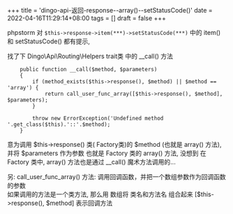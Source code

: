 +++
title = 'dingo-api-返回-response--array()--setStatusCode()'
date = 2022-04-16T11:29:14+08:00
tags = []
draft = false
+++

phpstorm 对 `$this->response->item(***)->setStatusCode(***)` 中的 item() 和 setStatusCode() 都有提示,  

找了下 Dingo\Api\Routing\Helpers trait类 中的 \_\_call() 方法
```
    public function __call($method, $parameters)
    {
        if (method_exists($this->response(), $method) || $method == 'array') {
            return call_user_func_array([$this->response(), $method], $parameters);
        }

        throw new ErrorException('Undefined method '.get_class($this).'::'.$method);
    }
```

意为调用 $this->response() 类( Factory类)的 $method (也就是 array() 方法),   并将 $parameters 作为参数
也就是 Factory 类的 array() 方法, 没想到 在 Factory 类中, array() 方法也是通过 \_\_call() 魔术方法调用的...


另: call_user_func_array() 方法: 调用回调函数，并把一个数组参数作为回调函数的参数  
如果调用的方法是一个类方法, 那么用 数组将 类名和方法名 组合起来 [$this->response(), $method] 表示回调方法
